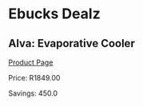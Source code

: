 
# Ebucks Dealz
## Alva: Evaporative Cooler
[Product Page](https://www.ebucks.com/web/shop/productSelected.do?prodId=1144870024&catId=1130195724)

Price: R1849.00

Savings: 450.0


	